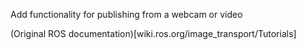 Add functionality for publishing from a webcam or video

(Original ROS documentation)[wiki.ros.org/image_transport/Tutorials]
